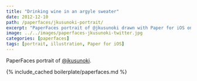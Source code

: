 ```yaml
---
title: "Drinking wine in an argyle sweater"
date: 2012-12-10
path: /paperfaces/jkusunoki-portrait/
excerpt: "PaperFaces portrait of @jkusunoki drawn with Paper for iOS on an iPad."
image: ../../images/paperfaces-jkusunoki-twitter.jpg
categories: [paperfaces]
tags: [portrait, illustration, Paper for iOS]
---
```


PaperFaces portrait of [@jkusunoki](https://twitter.com/jkusunoki).

{% include_cached boilerplate/paperfaces.md %}
